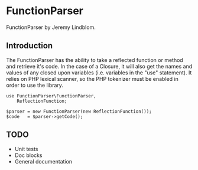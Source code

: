 # FunctionParser

FunctionParser by Jeremy Lindblom.

## Introduction

The FunctionParser has the ability to take a reflected function or method and retrieve it's code.
In the case of a Closure, it will also get the names and values of any closed upon variables (i.e.
variables in the "use" statement). It relies on PHP lexical scanner, so the PHP tokenizer must be
enabled in order to use the library.

    use FunctionParser\FunctionParser,
        ReflectionFunction;

    $parser = new FunctionParser(new ReflectionFunction());
    $code   = $parser->getCode();

## TODO

- Unit tests
- Doc blocks
- General documentation

